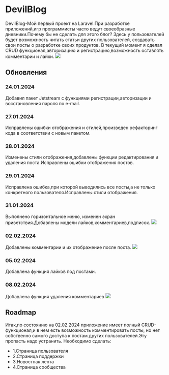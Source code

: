 <h1>DevilBlog</h1>
<p>DevilBlog-Мой первый проект на Laravel.При разработке приложений,игр программисты часто ведут своеобразные дневники.Почему бы не сделать для этого
блог?
Здесь у пользователей будет возможность читать статьи других пользователей, создавать свои посты о разработке своих продуктов.
В текущий момент я сделал CRUD функционал,авторизацию и регистрацию,возможность оставлять комментарии и лайки.
    <img src="https://github.com/Nixonnes/DevilBlog/assets/62841522/1c8ccc8b-232c-4a9a-ac25-67fd62217cb5">


</p>
<h2>Обновления</h2>
<h3>24.01.2024</h3>
Добавил пакет Jetstream с функциями регистрации,авторизации и восстановления пароля по e-mail.
<h3>27.01.2024</h3>
    Исправлены ошибки отображения и стилей,произведен рефакторинг кода в соответствии с новым пакетом.
<h3> 28.01.2024</h3>
    Изменены стили отображения,добавлены функции редактирования и удаления поста.Исправлены ошибки отображения постов.
<h3> 29.01.2024 </h3>
    Исправлена ошибка,при которой выводились все посты,а не только конкретного пользователя.Исправлены стили отображения.
<h3> 31.01.2024 </h3>
    Выполнено горизонтальное меню, изменен экран приветствия.Добавлены модели лайков,комментариев,подписок.
    <img src="https://github.com/Nixonnes/DevilBlog/assets/62841522/12d154e3-21b3-40a4-a141-d251345e92f2">
<h3>02.02.2024</h3>
    Добавлены комментарии и их отображение после поста.
    <img src="https://github.com/Nixonnes/DevilBlog/assets/62841522/b842727b-977e-47aa-8513-a0efcc20ca23">
<h3>05.02.2024</h3>
    Добавлена функция лайков под постами.
<h3>08.02.2024</h3>
    Добавлена функция удаления комментариев
    <img src="https://github.com/Nixonnes/DevilBlog/assets/62841522/32d40e60-13df-448a-b11e-569565c91535">

<h2>Roadmap</h2>
Итак,по состоянию на 02.02.2024 приложение имеет полный CRUD-функционал,и в нем есть возможность комментировать посты,
но нет собственно самого доступа к постам других пользователей.Эту пропасть надо устранить.
Необходимо сделать:
<ul>
    <li>1.Страница пользователя</li>
    <li>2.Страница поддержки </li>
    <li>3.Новостная лента</li>
    <li>4.Страница сообщества</li>
</ul>
